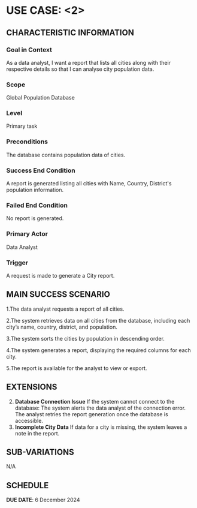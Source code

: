 # USE CASE: <2> <City Report>

## CHARACTERISTIC INFORMATION

### Goal in Context

As a data analyst, I want a report that lists all cities along with their respective details so that I can analyse city population data.

### Scope

Global Population Database

### Level

Primary task

### Preconditions

The database contains population data of cities.

### Success End Condition

A report is generated listing all cities with Name, Country, District's population information.

### Failed End Condition

No report is generated.

### Primary Actor

Data Analyst

### Trigger

A request is made to generate a City report.

## MAIN SUCCESS SCENARIO

1.The data analyst requests a report of all cities.

2.The system retrieves data on all cities from the database, including each city’s name, country, district, and population.

3.The system sorts the cities by population in descending order.

4.The system generates a report, displaying the required columns for each city.

5.The report is available for the analyst to view or export.


## EXTENSIONS

2. **Database Connection Issue**
    If the system cannot connect to the database:
    The system alerts the data analyst of the connection error.
    The analyst retries the report generation once the database is accessible.
4. **Incomplete City Data**
    If data for a city is missing, the system leaves a note in the report.

## SUB-VARIATIONS

N/A

## SCHEDULE

**DUE DATE**: 6 December 2024
